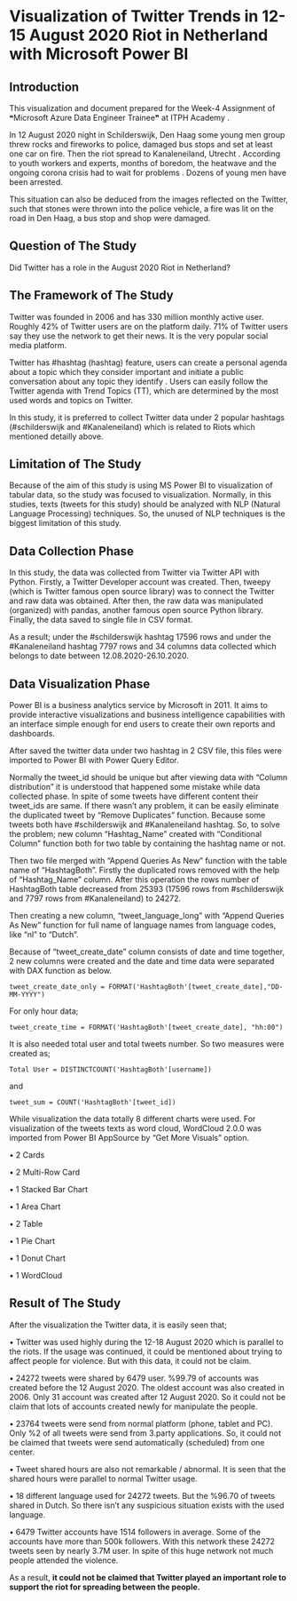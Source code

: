 # Visualization of Twitter Trends in 12-15 August 2020 Riot in Netherland with Microsoft Power BI

## Introduction
This visualization and document prepared for the Week-4 Assignment of ❝Microsoft Azure Data Engineer Trainee❞ at ITPH Academy .

In 12 August 2020 night in Schilderswijk, Den Haag some young men group threw rocks and fireworks to police, damaged bus stops and set at least one car on fire. Then the riot spread to Kanaleneiland, Utrecht . According to youth workers and experts, months of boredom, the heatwave and the ongoing corona crisis had to wait for problems . Dozens of young men have been arrested.

This situation can also be deduced from the images reflected on the Twitter, such that stones were thrown into the police vehicle, a fire was lit on the road in Den Haag, a bus stop and shop were damaged.


## Question of The Study
Did Twitter has a role in the August 2020 Riot in  Netherland?


## The Framework of The Study
Twitter was founded in 2006 and has 330 million monthly active user. Roughly 42% of Twitter users are on the platform daily. 71% of Twitter users say they use the network to get their news. It is the very popular social media platform.

Twitter has #hashtag (hashtag) feature, users can create a personal agenda about a topic which they consider important and initiate a public conversation about any topic they identify . Users can easily follow the Twitter agenda with Trend Topics (TT), which are determined by the most used words and topics on Twitter.

In this study, it is preferred to collect Twitter data under 2 popular hashtags (#schilderswijk and #Kanaleneiland) which is related to Riots which mentioned detailly above.


## Limitation of The Study
Because of the aim of this study is using MS Power BI to visualization of tabular data, so the study was focused to visualization. Normally,  in this studies, texts (tweets for this study) should be analyzed with NLP (Natural Language Processing) techniques. So, the unused of NLP techniques is the biggest limitation of this study.


## Data Collection Phase
In this study, the data was collected from Twitter via Twitter API with Python. Firstly, a Twitter Developer account was created. Then, tweepy (which is Twitter famous open source library) was to connect the Twitter and raw data was obtained. After then, the raw data was manipulated (organized) with pandas, another famous open source Python library. Finally, the data saved to single file in CSV format.

As a result; under the #schilderswijk hashtag 17596 rows and under the #Kanaleneiland hashtag 7797 rows and 34 columns data collected which belongs to date between 12.08.2020-26.10.2020.

## Data Visualization Phase
Power BI is a business analytics service by Microsoft in 2011. It aims to provide interactive visualizations and business intelligence capabilities with an interface simple enough for end users to create their own reports and dashboards. 

After saved the twitter data under two hashtag in 2 CSV file, this files were imported to Power BI with Power Query Editor.

Normally the tweet_id should be unique but after viewing data with “Column distribution” it is understood that happened some mistake while data collected phase. In spite of some tweets have different content their tweet_ids are same. If there wasn’t any problem, it can be easily eliminate the duplicated tweet by “Remove Duplicates” function. Because some tweets both have #schilderswijk and #Kanaleneiland hashtag. So, to solve the problem; new column “Hashtag_Name” created with “Conditional Column” function both for two table by containing the hashtag name or not. 

Then two file merged with “Append Queries As New” function with the table name of “HashtagBoth”. Firstly the duplicated rows removed with the help of “Hashtag_Name” column. After this operation the rows number of HashtagBoth table decreased from 25393 (17596 rows from #schilderswijk and 7797 rows from #Kanaleneiland) to 24272.

Then creating a new column, “tweet_language_long” with “Append Queries As New” function for full name of language names from language codes, like “nl” to “Dutch”.

Because of “tweet_create_date” column consists of date and time together, 2 new columns were created and the date and time data were separated with DAX function as below.

`tweet_create_date_only = FORMAT('HashtagBoth'[tweet_create_date],"DD-MM-YYYY")`

For only hour data;

`tweet_create_time = FORMAT('HashtagBoth'[tweet_create_date], "hh:00")`

It is also needed total user and total tweets number. So two measures were created as;

`Total User = DISTINCTCOUNT('HashtagBoth'[username])`

and

`tweet_sum = COUNT('HashtagBoth'[tweet_id])`

While visualization the data totally 8 different charts were used. For visualization of the tweets texts as word cloud, WordCloud 2.0.0 was imported from Power BI AppSource by “Get More Visuals” option.

•	2 Cards

•	2 Multi-Row Card

•	1 Stacked Bar Chart

•	1 Area Chart

•	2 Table

•	1 Pie Chart

•	1 Donut Chart

•	1 WordCloud 


## Result of The Study
After the visualization the Twitter data, it is easily seen that;

•	Twitter was used highly during the 12-18 August 2020 which is parallel to the riots. If the usage was continued, it could be mentioned about trying to affect people for violence. But with this data, it could not be claim.

•	24272 tweets were shared by 6479 user. %99.79 of accounts was created before the 12 August 2020. The oldest account was also created in 2006. Only 31 account was created after 12 August 2020. So it could not be claim that lots of accounts created newly for manipulate the people.

•	23764 tweets were send from normal platform (phone, tablet and PC). Only %2 of all tweets were send from 3.party applications. So, it could not be claimed that tweets were send automatically (scheduled) from one center.

•	Tweet shared hours are also not remarkable / abnormal. It is seen that the shared hours were parallel to normal Twitter usage.

•	 18 different language used for 24272 tweets. But the %96.70 of tweets shared in Dutch. So there isn’t any suspicious situation exists with the used language.

•	6479 Twitter accounts have 1514 followers in average. Some of the accounts have more than 500k followers. With this network these 24272 tweets seen by nearly 3.7M user. In spite of this huge network not much people attended the violence.

As a result, **it could not be claimed that Twitter played an important role to support the riot for spreading between the people.**
